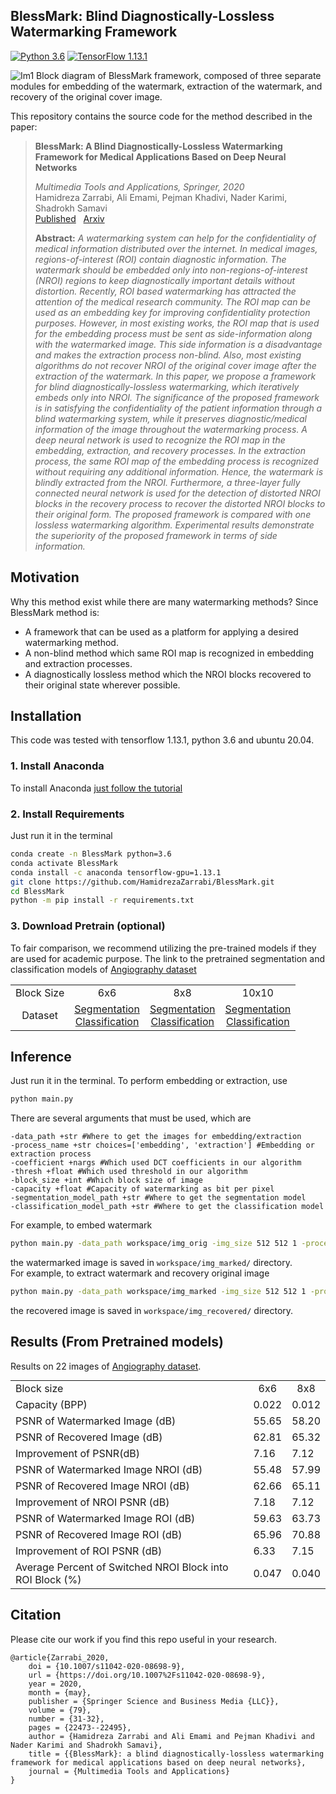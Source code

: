 ## BlessMark: Blind Diagnostically-Lossless Watermarking Framework
[![Python 3.6](https://img.shields.io/badge/Python-3.6-3776AB)](https://www.python.org/downloads/release/python-360/)
[![TensorFlow 1.13.1](https://img.shields.io/badge/TensorFlow-1.13.1-FF6F00?logo=tensorflow)](https://github.com/tensorflow/tensorflow/releases/tag/v1.13.1)


![Im1](https://drive.google.com/uc?export=view&id=17W-PxuEeyBmO9G1MX9yOnMqEETNGJSOb)
Block diagram of BlessMark framework, composed of three separate modules for embedding of the watermark, extraction of the watermark, and recovery of the original cover image.

This repository contains the source code for the method described in the paper:
> **BlessMark: A Blind Diagnostically-Lossless Watermarking Framework for Medical Applications Based on Deep Neural Networks**
> 
> *Multimedia Tools and Applications, Springer, 2020*  
> Hamidreza Zarrabi, Ali Emami, Pejman Khadivi, Nader Karimi, Shadrokh Samavi  
> [Published](https://link.springer.com/article/10.1007%2Fs11042-020-08698-9) &nbsp; [Arxiv](https://arxiv.org/abs/1911.00382)
> 
> **Abstract:** *A watermarking system can help for the confidentiality of medical information distributed over the internet. In medical images, regions-of-interest (ROI) contain diagnostic information. The watermark should be embedded only into non-regions-of-interest (NROI) regions to keep diagnostically important details without distortion. Recently, ROI based watermarking has attracted the attention of the medical research community. The ROI map can be used as an embedding key for improving confidentiality protection purposes. However, in most existing works, the ROI map that is used for the embedding process must be sent as side-information along with the watermarked image. This side information is a disadvantage and makes the extraction process non-blind. Also, most existing algorithms do not recover NROI of the original cover image after the extraction of the watermark. In this paper, we propose a framework for blind diagnostically-lossless watermarking, which iteratively embeds only into NROI. The significance of the proposed framework is in satisfying the confidentiality of the patient information through a blind watermarking system, while it preserves diagnostic/medical information of the image throughout the watermarking process. A deep neural network is used to recognize the ROI map in the embedding, extraction, and recovery processes. In the extraction process, the same ROI map of the embedding process is recognized without requiring any additional information. Hence, the watermark is blindly extracted from the NROI. Furthermore, a three-layer fully connected neural network is used for the detection of distorted NROI blocks in the recovery process to recover the distorted NROI blocks to their original form. The proposed framework is compared with one lossless watermarking algorithm. Experimental results demonstrate the superiority of the proposed framework in terms of side information.*

## Motivation
Why this method exist while there are many watermarking methods? Since BlessMark method is:
- A framework that can be used as a platform for applying a desired watermarking method.
- A non-blind method which same ROI map is recognized in embedding and extraction processes.
- A diagnostically lossless method which the NROI blocks recovered to their original state wherever possible.

## Installation
This code was tested with tensorflow 1.13.1, python 3.6 and ubuntu 20.04.
### 1. Install Anaconda
To install Anaconda [just follow the tutorial](https://docs.conda.io/projects/conda/en/latest/user-guide/install/)
### 2. Install Requirements
Just run it in the terminal
```bash
conda create -n BlessMark python=3.6
conda activate BlessMark
conda install -c anaconda tensorflow-gpu=1.13.1
git clone https://github.com/HamidrezaZarrabi/BlessMark.git
cd BlessMark
python -m pip install -r requirements.txt
```
### 3. Download Pretrain (optional)
To fair comparison, we recommend utilizing the pre-trained models if they are used for academic purpose. The link to the pretrained segmentation and classification models of [Angiography dataset](https://drive.google.com/file/d/1GdpKQuV39xewTdX3Xu5LcXsw0ao9F43f/view?usp=sharing)
<table align="center">
<tr>
<td align="center">Block Size</td><td align="center">6x6</td><td align="center">8x8</td><td align="center">10x10</td>
</tr>
<tr>
<td align="center">Dataset</td>
<td align="center"><a href="https://drive.google.com/file/d/1R91QlcuD0JrFNlFbquNcUHCquJl-gBlh/view?usp=sharing"><div>Segmentation</div></a>
<a href="https://drive.google.com/file/d/11dP4b0jPEh5XnjUCFwb_8i7UP0V2vW4F/view?usp=sharing"><div>Classification</div></a></td>
<td align="center"><a href="https://drive.google.com/file/d/1x9KDJ4GG3wTrfXmzLTuEoP-jI-bchqLr/view?usp=sharing"><div>Segmentation</div></a>
<a href="https://drive.google.com/file/d/1iILqK1SndeNwqKiMRU5DBAnPMvadOnnz/view?usp=sharing"><div>Classification</div></a></td>
<td align="center"><a href="https://drive.google.com/file/d/1vyw8BA81sHfy93Y6jQZoJ6VFrgftA0Ti/view?usp=sharing"><div>Segmentation</div></a>
<a href="https://drive.google.com/file/d/1yx0cx8pB71qVmQ1bg4YO1S_nVqyBnnBM/view?usp=sharing"><div>Classification</div></a></td>
</tr>
</table>

## Inference
Just run it in the terminal. To perform embedding or extraction, use
```bash
python main.py
```
There are several arguments that must be used, which are
```
-data_path +str #Where to get the images for embedding/extraction
-process_name +str choices=['embedding', 'extraction'] #Embedding or extraction process
-coefficient +nargs #Which used DCT coefficients in our algorithm
-thresh +float #Which used threshold in our algorithm
-block_size +int #Which block size of image
-capacity +float #Capacity of watermarking as bit per pixel
-segmentation_model_path +str #Where to get the segmentation model
-classification_model_path +str #Where to get the classification model
```
For example, to embed watermark
```bash
python main.py -data_path workspace/img_orig -img_size 512 512 1 -process_name embedding -coef 6 7 -thresh 0.01 -blk_size 8 -cap 0.012 -seg_path workspace/segmentation_8x8
```
the watermarked image is saved in `workspace/img_marked/` directory.<br/>
For example, to extract watermark and recovery original image
```bash
python main.py -data_path workspace/img_marked -img_size 512 512 1 -process_name extraction -coef 6 7 -thresh 0.01 -blk_size 8 -cap 0.012 -seg_path workspace/segmentation_8x8 -class_path workspace/classification_8x8
```
the recovered image is saved in `workspace/img_recovered/` directory.

## Results (From Pretrained models)
Results on 22 images of [Angiography dataset](https://drive.google.com/file/d/1GvwetKvA0jOo6uu95MZ4sWZs6KuuG5fI/view?usp=sharing).
<table align="center" style="margin: 0px auto;">
<tr>
<td> Block size</td><td align="center">6x6</td><td align="center">8x8</td>
</tr>
<tr>
<td>Capacity (BPP)</td> <td>0.022 </td><td> 0.012 </td>
</tr>
<tr>
<td>PSNR of Watermarked Image (dB)</td> <td>55.65 </td><td>58.20 </td>
</tr>
<tr>
<td> PSNR of Recovered Image (dB) <td>62.81 </td><td> 65.32 </td>
</tr>
<tr>
<td>Improvement of PSNR(dB)</td><td>7.16 </td> <td>7.12 </td>
</tr>
<tr>
<td>PSNR of Watermarked Image NROI (dB)</td> <td>55.48 </td><td> 57.99 </td>
</tr>
<tr>
<td>PSNR of Recovered Image NROI (dB)</td> <td>62.66 </td><td>65.11 </td>
</tr>
<tr>
<td>Improvement of NROI PSNR (dB)</td><td>7.18 </td><td>7.12 </td>
</tr>
<tr>
<td>PSNR of Watermarked Image ROI (dB) </td> <td>59.63 </td><td>63.73</td>
</tr>
<tr>
<td>PSNR of Recovered Image ROI (dB)</td><td>65.96 </td><td> 70.88 </td>
</tr>
<tr>
<td>Improvement of ROI PSNR (dB)</td><td>6.33 </td><td>7.15 </td>
</tr>
<tr>
<td>Average Percent of Switched NROI Block into ROI Block (%)</td><td>0.047</td><td> 0.040</td>
</tr>
</table>

## Citation
Please cite our work if you find this repo useful in your research.
```
@article{Zarrabi_2020,
	doi = {10.1007/s11042-020-08698-9},
	url = {https://doi.org/10.1007%2Fs11042-020-08698-9},
	year = 2020,
	month = {may},
	publisher = {Springer Science and Business Media {LLC}},
	volume = {79},
	number = {31-32},
	pages = {22473--22495},
	author = {Hamidreza Zarrabi and Ali Emami and Pejman Khadivi and Nader Karimi and Shadrokh Samavi},
	title = {{BlessMark}: a blind diagnostically-lossless watermarking framework for medical applications based on deep neural networks},
	journal = {Multimedia Tools and Applications}
}
```
